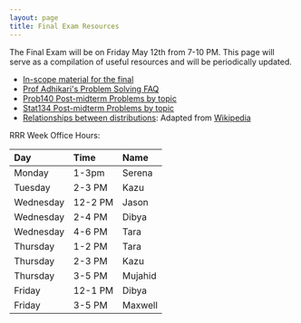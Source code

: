 ```yaml
---
layout: page
title: Final Exam Resources
---
```



The Final Exam will be on Friday May 12th from 7-10 PM. This page will serve as a
compilation of useful resources and will be periodically updated.

- [In-scope material for the final](/final_contents)
- [Prof Adhikari's Problem Solving FAQ](https://www.stat.berkeley.edu/~ani/s134s17/faq.html)
- [Prob140 Post-midterm Problems by topic](/assets/Prob140_problems.xlsx)
- [Stat134 Post-midterm Problems by topic](/assets/Stat134_problems.xlsx)
- [Relationships between distributions](/assets/images/distributions.png): Adapted from [Wikipedia](https://en.wikipedia.org/wiki/Relationships_among_probability_distributions)

RRR Week Office Hours:

| Day     |  Time  |  Name  |
|:---------|:------|:-----|
|Monday|	1-3pm|	Serena|
|Tuesday	|2-3 PM	|Kazu|
|Wednesday|	12-2 PM	|Jason|
|Wednesday|	2-4 PM	|Dibya|
|Wednesday|	4-6 PM	|Tara|
|Thursday|	1-2 PM	|Tara|
|Thursday|	2-3 PM	|Kazu|
|Thursday|	3-5 PM	|Mujahid|
|Friday|12-1 PM| Dibya|
|Friday|3-5 PM|Maxwell|